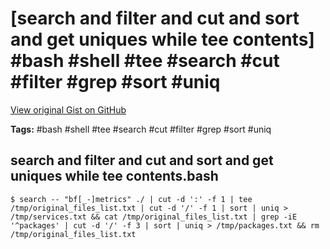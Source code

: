 # [search and filter and cut and sort and get uniques while tee contents] #bash #shell #tee #search #cut #filter #grep #sort #uniq

[View original Gist on GitHub](https://gist.github.com/Integralist/69dc115cc31d253961645c8139f25269)

**Tags:** #bash #shell #tee #search #cut #filter #grep #sort #uniq

## search and filter and cut and sort and get uniques while tee contents.bash

```shell
$ search -- "bf[_-]metrics" ./ | cut -d ':' -f 1 | tee /tmp/original_files_list.txt | cut -d '/' -f 1 | sort | uniq > /tmp/services.txt && cat /tmp/original_files_list.txt | grep -iE '^packages' | cut -d '/' -f 3 | sort | uniq > /tmp/packages.txt && rm /tmp/original_files_list.txt
```

